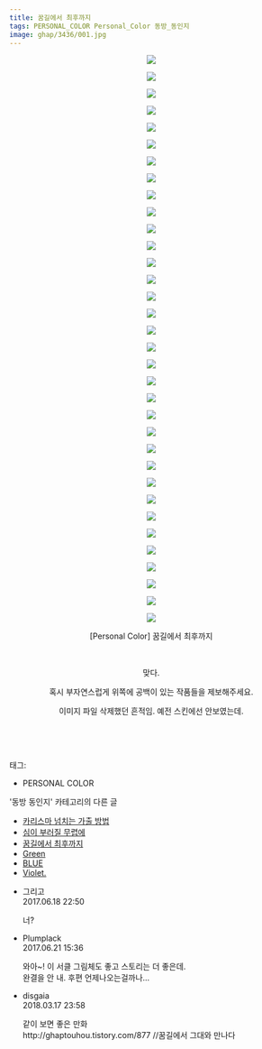 ```yaml
---
title: 꿈길에서 최후까지
tags: PERSONAL_COLOR Personal_Color 동방_동인지
image: ghap/3436/001.jpg
---
```

<div class="article">
<p style="text-align: center; clear: none; float: none;"><img src="{{ site.nasurl }}/ghap/3436/001.jpg"/></p>
<p style="text-align: center; clear: none; float: none;"><img src="{{ site.nasurl }}/ghap/3436/002.jpg"/></p>
<p style="text-align: center; clear: none; float: none;"><img src="{{ site.nasurl }}/ghap/3436/003.jpg"/></p>
<p style="text-align: center; clear: none; float: none;"><img src="{{ site.nasurl }}/ghap/3436/004.jpg"/></p>
<p style="text-align: center; clear: none; float: none;"><img src="{{ site.nasurl }}/ghap/3436/005.jpg"/></p>
<p style="text-align: center; clear: none; float: none;"><img src="{{ site.nasurl }}/ghap/3436/006.jpg"/></p>
<p style="text-align: center; clear: none; float: none;"><img src="{{ site.nasurl }}/ghap/3436/007.jpg"/></p>
<p style="text-align: center; clear: none; float: none;"><img src="{{ site.nasurl }}/ghap/3436/008.jpg"/></p>
<p style="text-align: center; clear: none; float: none;"><img src="{{ site.nasurl }}/ghap/3436/009.jpg"/></p>
<p style="text-align: center; clear: none; float: none;"><img src="{{ site.nasurl }}/ghap/3436/010.jpg"/></p>
<p style="text-align: center; clear: none; float: none;"><img src="{{ site.nasurl }}/ghap/3436/011.jpg"/></p>
<p style="text-align: center; clear: none; float: none;"><img src="{{ site.nasurl }}/ghap/3436/012.jpg"/></p>
<p style="text-align: center; clear: none; float: none;"><img src="{{ site.nasurl }}/ghap/3436/013.jpg"/></p>
<p style="text-align: center; clear: none; float: none;"><img src="{{ site.nasurl }}/ghap/3436/014.jpg"/></p>
<p style="text-align: center; clear: none; float: none;"><img src="{{ site.nasurl }}/ghap/3436/015.jpg"/></p>
<p style="text-align: center; clear: none; float: none;"><img src="{{ site.nasurl }}/ghap/3436/016.jpg"/></p>
<p style="text-align: center; clear: none; float: none;"><img src="{{ site.nasurl }}/ghap/3436/017.jpg"/></p>
<p style="text-align: center; clear: none; float: none;"><img src="{{ site.nasurl }}/ghap/3436/018.jpg"/></p>
<p style="text-align: center; clear: none; float: none;"><img src="{{ site.nasurl }}/ghap/3436/019.jpg"/></p>
<p style="text-align: center; clear: none; float: none;"><img src="{{ site.nasurl }}/ghap/3436/020.jpg"/></p>
<p style="text-align: center; clear: none; float: none;"><img src="{{ site.nasurl }}/ghap/3436/021.jpg"/></p>
<p style="text-align: center; clear: none; float: none;"><img src="{{ site.nasurl }}/ghap/3436/022.jpg"/></p>
<p style="text-align: center; clear: none; float: none;"><img src="{{ site.nasurl }}/ghap/3436/023.jpg"/></p>
<p style="text-align: center; clear: none; float: none;"><img src="{{ site.nasurl }}/ghap/3436/024.jpg"/></p>
<p style="text-align: center; clear: none; float: none;"><img src="{{ site.nasurl }}/ghap/3436/025.jpg"/></p>
<p style="text-align: center; clear: none; float: none;"><img src="{{ site.nasurl }}/ghap/3436/026.jpg"/></p>
<p style="text-align: center; clear: none; float: none;"><img src="{{ site.nasurl }}/ghap/3436/027.jpg"/></p>
<p style="text-align: center; clear: none; float: none;"><img src="{{ site.nasurl }}/ghap/3436/028.jpg"/></p>
<p style="text-align: center; clear: none; float: none;"><img src="{{ site.nasurl }}/ghap/3436/029.jpg"/></p>
<p style="text-align: center; clear: none; float: none;"><img src="{{ site.nasurl }}/ghap/3436/030.jpg"/></p>
<p style="text-align: center; clear: none; float: none;"><img src="{{ site.nasurl }}/ghap/3436/031.jpg"/></p>
<p style="text-align: center; clear: none; float: none;"><img src="{{ site.nasurl }}/ghap/3436/032.jpg"/></p>
<p style="text-align: center; clear: none; float: none;"><img src="{{ site.nasurl }}/ghap/3436/033.jpg"/></p>
<p style="text-align: center; clear: none; float: none;"><img src="{{ site.nasurl }}/ghap/3436/034.jpg"/></p>
<p style="text-align: center; clear: none; float: none;">[Personal Color] 꿈길에서 최후까지</p>
<p style="text-align: center; clear: none; float: none;"><br/></p>
<p style="text-align: center; clear: none; float: none;">맞다.</p>
<p style="text-align: center; clear: none; float: none;">혹시 부자연스럽게 위쪽에 공백이 있는 작품들을 제보해주세요.</p>
<p style="text-align: center; clear: none; float: none;">이미지 파일 삭제했던 흔적임. 예전 스킨에선 안보였는데.</p>
<p style="text-align: center; clear: none; float: none;"><br/></p>
<p><br/></p>
</div><div class="tagTrail">
<p>태그: </p>
<ul>
<li>PERSONAL COLOR</li>
</ul>
</div><div class="another">
<p>'동방 동인지' 카테고리의 다른 글</p>
<ul>
<li><a href="/2017-06-18-ghap_3439">카리스마 넘치는 가출 방법</a></li>
<li><a href="/2017-06-18-ghap_3437">심이 부러질 무렵에</a></li>
<li><a href="/2017-06-18-ghap_3436">꿈길에서 최후까지</a></li>
<li><a href="/2017-06-17-ghap_3419">Green</a></li>
<li><a href="/2017-06-17-ghap_3418">BLUE</a></li>
<li><a href="/2017-06-17-ghap_3417">Violet.</a></li>
</ul>
</div><div class="cb_module cb_fluid">
<div class="cb_wrt cb_profile">
<div class="comment">
<ul>
<li class="cb_thumb_off" id="comment15016722">
<div class="cb_comment_area">
<div class="cb_info_area">
<div class="cb_section">
<span class="cb_nick_name">그리고</span>
</div>
<div class="cb_section">
<span class="cb_date">2017.06.18 22:50 </span>
</div>
</div>
<div class="cb_dsc_comment">
<p class="cb_dsc">
											너?
										</p>
</div>
</div></li>
<li class="cb_thumb_off" id="comment15019007">
<div class="cb_comment_area">
<div class="cb_info_area">
<div class="cb_section">
<span class="cb_nick_name">Plumplack</span>
</div>
<div class="cb_section">
<span class="cb_date">2017.06.21 15:36 </span>
</div>
</div>
<div class="cb_dsc_comment">
<p class="cb_dsc">
											와아~!  이 서클 그림체도 좋고 스토리는 더 좋은데.<br/>
완결을 안 내.     후편 언제나오는걸까나...
										</p>
</div>
</div></li>
<li class="cb_thumb_off" id="comment15220971">
<div class="cb_comment_area">
<div class="cb_info_area">
<div class="cb_section">
<span class="cb_nick_name">disgaia</span>
</div>
<div class="cb_section">
<span class="cb_date">2018.03.17 23:58 </span>
</div>
</div>
<div class="cb_dsc_comment">
<p class="cb_dsc">
											같이 보면 좋은 만화<br/>
http://ghaptouhou.tistory.com/877 //꿈길에서 그대와 만나다
										</p>
</div>
</div></li>
</ul>
</div>
</div><!-- commentList close -->
</div>